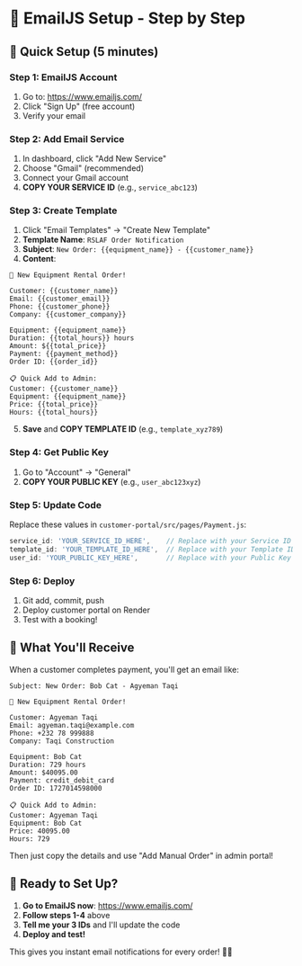 # 📧 EmailJS Setup - Step by Step

## 🚀 Quick Setup (5 minutes)

### Step 1: EmailJS Account
1. Go to: https://www.emailjs.com/
2. Click "Sign Up" (free account)
3. Verify your email

### Step 2: Add Email Service
1. In dashboard, click "Add New Service"
2. Choose "Gmail" (recommended)
3. Connect your Gmail account
4. **COPY YOUR SERVICE ID** (e.g., `service_abc123`)

### Step 3: Create Template
1. Click "Email Templates" → "Create New Template"
2. **Template Name**: `RSLAF Order Notification`
3. **Subject**: `New Order: {{equipment_name}} - {{customer_name}}`
4. **Content**:
```
🎉 New Equipment Rental Order!

Customer: {{customer_name}}
Email: {{customer_email}}
Phone: {{customer_phone}}
Company: {{customer_company}}

Equipment: {{equipment_name}}
Duration: {{total_hours}} hours
Amount: ${{total_price}}
Payment: {{payment_method}}
Order ID: {{order_id}}

📋 Quick Add to Admin:
Customer: {{customer_name}}
Equipment: {{equipment_name}}
Price: {{total_price}}
Hours: {{total_hours}}
```
5. **Save** and **COPY TEMPLATE ID** (e.g., `template_xyz789`)

### Step 4: Get Public Key
1. Go to "Account" → "General"
2. **COPY YOUR PUBLIC KEY** (e.g., `user_abc123xyz`)

### Step 5: Update Code
Replace these values in `customer-portal/src/pages/Payment.js`:

```javascript
service_id: 'YOUR_SERVICE_ID_HERE',    // Replace with your Service ID
template_id: 'YOUR_TEMPLATE_ID_HERE',  // Replace with your Template ID  
user_id: 'YOUR_PUBLIC_KEY_HERE',       // Replace with your Public Key
```

### Step 6: Deploy
1. Git add, commit, push
2. Deploy customer portal on Render
3. Test with a booking!

## 📧 What You'll Receive

When a customer completes payment, you'll get an email like:

```
Subject: New Order: Bob Cat - Agyeman Taqi

🎉 New Equipment Rental Order!

Customer: Agyeman Taqi
Email: agyeman.taqi@example.com
Phone: +232 78 999888
Company: Taqi Construction

Equipment: Bob Cat
Duration: 729 hours
Amount: $40095.00
Payment: credit_debit_card
Order ID: 1727014598000

📋 Quick Add to Admin:
Customer: Agyeman Taqi
Equipment: Bob Cat
Price: 40095.00
Hours: 729
```

Then just copy the details and use "Add Manual Order" in admin portal!

## 🎯 Ready to Set Up?

1. **Go to EmailJS now**: https://www.emailjs.com/
2. **Follow steps 1-4** above
3. **Tell me your 3 IDs** and I'll update the code
4. **Deploy and test!**

This gives you instant email notifications for every order! 📧✅
